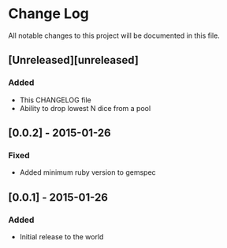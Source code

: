 # Change Log
All notable changes to this project will be documented in this file.

## [Unreleased][unreleased]
### Added
- This CHANGELOG file
- Ability to drop lowest N dice from a pool

## [0.0.2] - 2015-01-26
### Fixed
- Added minimum ruby version to gemspec

## [0.0.1] - 2015-01-26
### Added
- Initial release to the world
